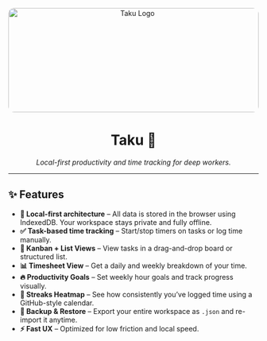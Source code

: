 <p align="center">
  <img 
    src="frontend/src/app/opengraph-image.png" 
    alt="Taku Logo" 
    width="100%" 
    height="210" 
    style="border-radius: 12px; object-fit: cover;"
  />
</p>

<h1 align="center">Taku 🐹</h1>

<p align="center">
  <em>Local-first productivity and time tracking for deep workers.</em>
</p>

---

## ✨ Features

- **🧠 Local-first architecture** – All data is stored in the browser using IndexedDB. Your workspace stays private and fully offline.
- **✅ Task-based time tracking** – Start/stop timers on tasks or log time manually.
- **🧱 Kanban + List Views** – View tasks in a drag-and-drop board or structured list.
- **📊 Timesheet View** – Get a daily and weekly breakdown of your time.
- **🔥 Productivity Goals** – Set weekly hour goals and track progress visually.
- **📅 Streaks Heatmap** – See how consistently you’ve logged time using a GitHub-style calendar.
- **🧷 Backup & Restore** – Export your entire workspace as `.json` and re-import it anytime.
- **⚡ Fast UX** – Optimized for low friction and local speed.
